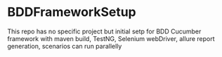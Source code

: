 # BDDFrameworkSetup
This repo has no specific project but initial setp for BDD Cucumber framework with maven build, TestNG, Selenium webDriver, allure report generation, scenarios can run parallelly
